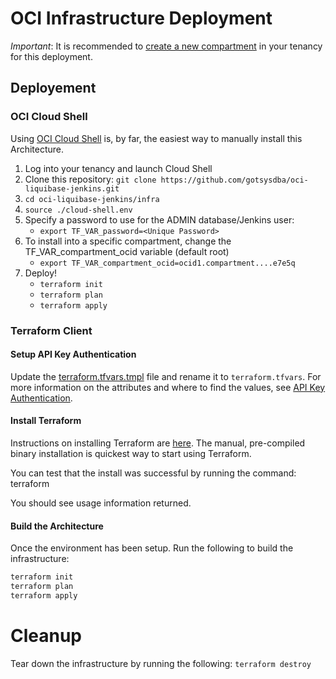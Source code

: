# OCI Infrastructure Deployment

_Important_: It is recommended to [create a new compartment](https://docs.oracle.com/en/cloud/paas/integration-cloud/oracle-integration-oci/creating-oci-compartment.html) in your tenancy for this deployment.

## Deployement

### OCI Cloud Shell

Using [OCI Cloud Shell](https://docs.oracle.com/en-us/iaas/Content/API/Concepts/cloudshellintro.htm) is, by far, the easiest way to manually install this Architecture.

1. Log into your tenancy and launch Cloud Shell
2. Clone this repository: `git clone https://github.com/gotsysdba/oci-liquibase-jenkins.git`
3. `cd oci-liquibase-jenkins/infra`
4. `source ./cloud-shell.env`
5. Specify a password to use for the ADMIN database/Jenkins user:
   - `export TF_VAR_password=<Unique Password>`
6. To install into a specific compartment, change the TF_VAR_compartment_ocid variable (default root)
   - `export TF_VAR_compartment_ocid=ocid1.compartment....e7e5q`
7. Deploy!
   - `terraform init`
   - `terraform plan`
   - `terraform apply`

### Terraform Client

#### Setup API Key Authentication

Update the [terraform.tfvars.tmpl](terraform.tfvars.tmpl) file and rename it to `terraform.tfvars`.  For more information on the attributes and where to find the values, see [API Key Authentication](https://docs.oracle.com/en-us/iaas/Content/API/SDKDocs/terraformproviderconfiguration.htm#APIKeyAuth).

#### Install Terraform

Instructions on installing Terraform are [here](https://www.terraform.io/intro/getting-started/install.html).  The manual, pre-compiled binary installation is quickest way to start using Terraform.

You can test that the install was successful by running the command:
    terraform

You should see usage information returned.

#### Build the Architecture

Once the environment has been setup.  Run the following to build the infrastructure:

```bash
terraform init
terraform plan
terraform apply
```

# Cleanup

Tear down the infrastructure by running the following: `terraform destroy`